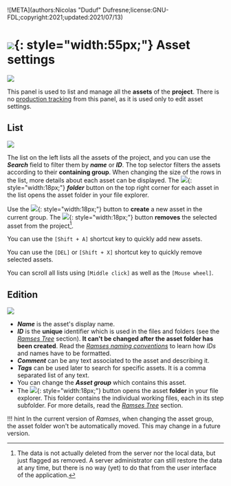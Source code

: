 ![META](authors:Nicolas "Duduf" Dufresne;license:GNU-FDL;copyright:2021;updated:2021/07/13)

# ![](/img/icons/assets_sl.svg){: style="width:55px;"} Asset settings

![](/img/client/assets.png)

This panel is used to list and manage all the **assets** of the **project**. There is no [production tracking](production.md) from this panel, as it is used only to edit asset settings.

## List

![](/img/client/assetlist.png)

The list on the left lists all the assets of the project, and you can use the ***Search*** field to filter them by ***name*** or ***ID***. The top selector filters the assets according to their **containing group**.
When changing the size of the rows in the list, more details about each asset can be displayed. The ![](/img/icons/explore.svg){: style="width:18px;"} ***folder*** button on the top right corner for each asset in the list opens the asset folder in your file explorer.

Use the ![](/img/icons/add_sl.svg){: style="width:18px;"} button to **create** a new asset in the current group. The ![](/img/icons/remove_sl.svg){: style="width:18px;"} button **removes** the selected asset from the project[^1].

You can use the `[Shift + A]` shortcut key to quickly add new assets.

You can use the `[DEL]` or `[Shift + X]` shortcut key to quickly remove selected assets.

You can scroll all lists using `[Middle click]` as well as the `[Mouse wheel]`.

## Edition

![](/img/client/assetedition.png)

- ***Name*** is the asset's display name.
- ***ID*** is the **unique** identifier which is used in the files and folders (see the [*Ramses Tree*](../files/index.md) section). **It can't be changed after the asset folder has been created**. Read the [*Ramses naming conventions*](../files/naming.md) to learn how *IDs* and names have to be formatted.
- ***Comment*** can be any text associated to the asset and describing it.
- ***Tags*** can be used later to search for specific assets. It is a comma separated list of any text.
- You can change the ***Asset group*** which contains this asset.
- The ![](/img/icons/go-to-explore-reveal-folder_sl.svg){: style="width:18px;"} button opens the asset **folder** in your file explorer. This folder contains the individual working files, each in its step subfolder. For more details, read the [*Ramses Tree*](../files/tree.md) section.

!!! hint
    In the current version of *Ramses*, when changing the asset group, the asset folder won't be automatically moved. This may change in a future version.

[^1]:
    The data is not actually deleted from the server nor the local data, but just flagged as removed. A server administrator can still restore the data at any time, but there is no way (yet) to do that from the user interface of the application.


